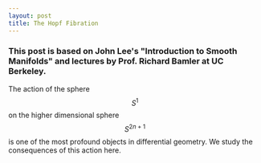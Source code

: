 ```yaml
---
layout: post
title: The Hopf Fibration
---
```


### This post is based on John Lee's "Introduction to Smooth Manifolds" and lectures by Prof. Richard Bamler at UC Berkeley. 

The action of the sphere $$S^1$$ on the higher dimensional sphere $$S^{2n+1}$$ is one of the most profound objects in differential geometry. We study the consequences of this action here.
